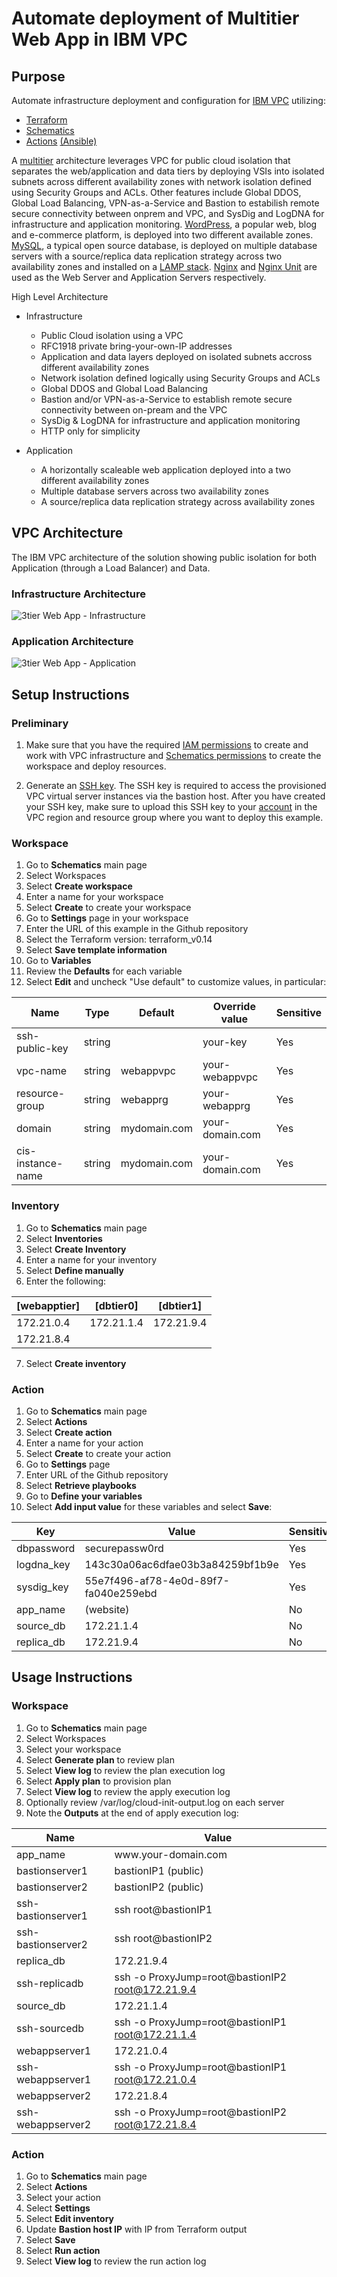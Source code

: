 # Automate deployment of Multitier Web App in IBM VPC

## Purpose

Automate infrastructure deployment and configuration for [IBM VPC](https://cloud.ibm.com/docs/vpc) utilizing:
- [Terraform](https://www.terraform.io/)
- [Schematics](https://cloud.ibm.com/docs/schematics?topic=schematics-getting-started)
- [Actions](https://cloud.ibm.com/docs/schematics?topic=schematics-create-playbooks) [(Ansible)](https://www.redhat.com/en/technologies/management/ansible)
  
A [multitier](https://en.wikipedia.org/wiki/Multitier_architecture) architecture leverages VPC for public cloud isolation that separates the web/application and data tiers by deploying VSIs into isolated subnets across different availability zones with network isolation defined using Security Groups and ACLs. Other features include Global DDOS, Global Load Balancing, VPN-as-a-Service and Bastion to estabilish remote secure connectivity between onprem and VPC, and SysDig and LogDNA for infrastructure and application monitoring. [WordPress](https://wordpress.com), a popular web, blog and e-commerce platform, is deployed into two different available zones. [MySQL](https://www.mysql.com), a typical open source database, is deployed on multiple database servers with a source/replica data replication strategy across two availability zones and installed on a [LAMP stack](https;//en.wikipedia.org/wiki/LAMP). [Nginx](https://www.nginx.com/) and [Nginx Unit](https://www.nginx.com/products/nginx-unit/) are used as the Web Server and Application Servers respectively.

High Level Architecture

- Infrastructure
  - Public Cloud isolation using a VPC
  - RFC1918 private bring-your-own-IP addresses
  - Application and data layers deployed on isolated subnets accross different availability zones
  - Network isolation defined logically using Security Groups and ACLs
  - Global DDOS and Global Load Balancing 
  - Bastion and/or VPN-as-a-Service to establish remote secure connectivity between on-pream and the VPC
  - SysDig & LogDNA for infrastructure and application monitoring
  - HTTP only for simplicity

- Application
  - A horizontally scaleable web application deployed into a two different availability zones
  - Multiple database servers across two availability zones
  - A source/replica data replication strategy across availability zones

## VPC Architecture
The IBM VPC architecture of the solution showing public isolation for both Application (through a Load Balancer) and Data.

### Infrastructure Architecture
![3tier Web App - Infrastructure](/docs/images/infrastructure-architecture.png)

### Application Architecture
![3tier Web App - Application](docs/images/application-data-flow.png)

## Setup Instructions

### Preliminary

1. Make sure that you have the required [IAM permissions](https://cloud.ibm.com/docs/vpc?topic=vpc-managing-user-permissions-for-vpc-resources) to create and work with VPC infrastructure and [Schematics permissions](https://cloud.ibm.com/docs/schematics?topic=schematics-access) to create the workspace and deploy resources.

2. Generate an [SSH key](https://cloud.ibm.com/docs/vpc?topic=vpc-ssh-keys). The SSH key is required to access the provisioned VPC virtual server instances via the bastion host. After you have created your SSH key, make sure to upload this SSH key to your [account](https://cloud.ibm.com/docs/vpc-on-classic-vsi?topic=vpc-on-classic-vsi-managing-ssh-keys#managing-ssh-keys-with-ibm-cloud-console) in the VPC region and resource group where you want to deploy this example.

### Workspace

1. Go to **Schematics** main page
2. Select Workspaces
3. Select **Create workspace**   
4. Enter a name for your workspace   
5. Select **Create** to create your workspace
6. Go to **Settings** page in your workspace
7. Enter the URL of this example in the Github repository
8. Select the Terraform version: terraform_v0.14
9. Select **Save template information**
10. Go to **Variables**
11. Review the **Defaults** for each variable
12. Select **Edit** and uncheck "Use default" to customize values, in particular:

| Name | Type | Default | Override value | Sensitive |
| --- | --- | --- | --- | --- |
| ssh-public-key | string | |  your-key | Yes |
| vpc-name | string | webappvpc |  your-webappvpc | Yes |
| resource-group | string | webapprg |  your-webapprg | Yes |
| domain | string | mydomain.com |  your-domain.com | Yes |
| cis-instance-name | string | mydomain.com |  your-domain.com | Yes |

### Inventory

1. Go to **Schematics** main page
2. Select **Inventories**
3. Select **Create Inventory**
4. Enter a name for your inventory
5. Select **Define manually**
6. Enter the following:

| [webapptier] | [dbtier0] | [dbtier1] |
| --- | --- | --- |
| 172.21.0.4 | 172.21.1.4 | 172.21.9.4 |
| 172.21.8.4 | | |

7. Select **Create inventory**

### Action

1. Go to **Schematics** main page
2. Select **Actions**
3. Select **Create action**   
4. Enter a name for your action   
5. Select **Create** to create your action
6. Go to **Settings** page
7. Enter URL of the Github repository
8. Select **Retrieve playbooks**
9. Go to **Define your variables**
10. Select **Add input value** for these variables and select **Save**:

| Key | Value | Sensitive |
| --- | --- | --- |
| dbpassword | securepassw0rd | Yes |
| logdna_key | 143c30a06ac6dfae03b3a84259bf1b9e | Yes |
| sysdig_key | 55e7f496-af78-4e0d-89f7-fa040e259ebd | Yes |
| app_name | (website) | No |
| source_db | 172.21.1.4 | No |
| replica_db | 172.21.9.4 | No |

## Usage Instructions

### Workspace

1. Go to **Schematics** main page
2. Select Workspaces
3. Select your workspace
4. Select **Generate plan** to review plan
5. Select **View log** to review the plan execution log
6. Select **Apply plan** to provision plan
7. Select **View log** to review the apply execution log
9. Optionally review /var/log/cloud-init-output.log on each server
8. Note the **Outputs** at the end of apply execution log:

| Name | Value |
| --- | --- |
| app_name | www<area>.your-domain.com |
| bastionserver1 | bastionIP1 (public) |
| bastionserver2 | bastionIP2 (public) |
| ssh-bastionserver1 | ssh root@bastionIP1 |
| ssh-bastionserver2 | ssh root@bastionIP2 |
| replica_db | 172.21.9.4 |
| ssh-replicadb | ssh -o ProxyJump=root@bastionIP2 root@172.21.9.4 |
| source_db | 172.21.1.4 |
| ssh-sourcedb | ssh -o ProxyJump=root@bastionIP1 root@172.21.1.4 |
| webappserver1 | 172.21.0.4 |
| ssh-webappserver1 | ssh -o ProxyJump=root@bastionIP1 root@172.21.0.4 |
| webappserver2 | 172.21.8.4 |
| ssh-webappserver2 | ssh -o ProxyJump=root@bastionIP2 root@172.21.8.4 |

### Action

1. Go to **Schematics** main page
2. Select **Actions**
3. Select your action
4. Select **Settings**
5. Select **Edit inventory**
6. Update **Bastion host IP** with IP from Terraform output
7. Select **Save**
8. Select **Run action**
9. Select **View log** to review the run action log
